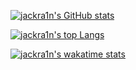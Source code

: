 [![jackra1n's GitHub stats](https://github-readme-stats.vercel.app/api?username=jackra1n&hide=stars&show_icons=true&theme=dark)](https://github.com/anuraghazra/github-readme-stats)

[![jackra1n's top Langs](https://github-readme-stats.vercel.app/api/top-langs/?username=jackra1n&exclude_repo=Shipdoku&theme=dark&layout=compact)](https://github.com/anuraghazra/github-readme-stats)

[![jackra1n's wakatime stats](https://github-readme-stats.vercel.app/api/wakatime?username=jackra1n&theme=dark&layout=compact)](https://github.com/anuraghazra/github-readme-stats)




<!--
**jackra1n/jackra1n** is a ✨ _special_ ✨ repository because its `README.md` (this file) appears on your GitHub profile.

Here are some ideas to get you started:

- 🔭 I’m currently working on ...
- 🌱 I’m currently learning ...
- 👯 I’m looking to collaborate on ...
- 🤔 I’m looking for help with ...
- 💬 Ask me about ...
- 📫 How to reach me: ...
- 😄 Pronouns: ...
- ⚡ Fun fact: ...
-->
